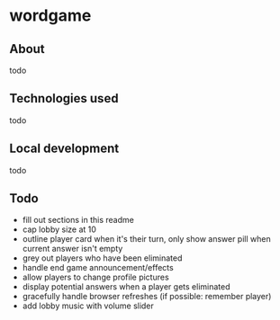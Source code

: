 # wordgame

## About
todo

## Technologies used
todo

## Local development
todo

## Todo
- fill out sections in this readme
- cap lobby size at 10
- outline player card when it's their turn, only show answer pill when current answer isn't empty
- grey out players who have been eliminated
- handle end game announcement/effects
- allow players to change profile pictures
- display potential answers when a player gets eliminated
- gracefully handle browser refreshes (if possible: remember player)
- add lobby music with volume slider